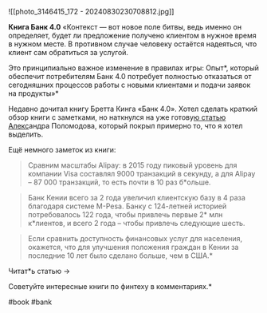 
![[photo_3146415_172 - 20240830230708812.jpg]]

**Книга Банк 4.0**
«Контекст — вот новое поле битвы, ведь именно он определяет, будет ли предложение получено клиентом в нужное время в нужном месте. В противном случае человеку остаётся надеяться, что клиент сам обратиться за услугой. 

Это принципиально важное изменение в правилах игры: Опыт*, который обеспечит потребителям Банк 4.0 потребует полностью отказаться от сегодняшних процессов работы с новыми клиентами и подачи заявок на продукты»* 

Недавно дочитал книгу Бретта Кинга «Банк 4.0». Хотел сделать краткий обзор книги с заметками, но наткнулся на уже готову[ю статью Алекс](https://apolomodov.medium.com/%D0%BA%D1%80%D0%B0%D1%82%D0%BA%D0%B8%D0%B9-%D0%BE%D0%B1%D0%B7%D0%BE%D1%80-%D0%BA%D0%BD%D0%B8%D0%B3%D0%B8-bank-4-0-fd8e63c9d715)андра Поломодова, который покрыл примерно то, что я хотел выделить.

Ещё немного заметок из книги:
> Сравним масштабы Alipay: в 2015 году пиковый уровень
для компании Visa составлял 9000 транзакций в секунду, а для Alipay – 87 000 транзакций, то есть почти в 10 раз б*ольше.

> Банк Кении всего за 2 года увеличил
клиентскую базу в 4 раза благодаря системе M-Pesa. Банку с 124-летней историей потребовалось 122 года, чтобы привлечь первые 2* млн к*лиентов, и всего 2 года – чтобы привлечь следующие шесть. 

> Если сравнить доступность
финансовых услуг для населения, окажется, что для улучшения положения граждан в Кении за последние 10 лет было сделано больше, чем в США.*

Читат*ь статью →

Советуйте интересные книги по финтеху в комментариях.*[](https://apolomodov.medium.com/%D0%BA%D1%80%D0%B0%D1%82%D0%BA%D0%B8%D0%B9-%D0%BE%D0%B1%D0%B7%D0%BE%D1%80-%D0%BA%D0%BD%D0%B8%D0%B3%D0%B8-bank-4-0-fd8e63c9d715)

#book #bank 